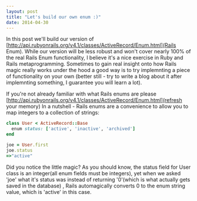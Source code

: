 ```yaml
---
layout: post
title: "Let's build our own enum :)"
date: 2014-04-30
---
```

In this post we'll build our version of  [http://api.rubyonrails.org/v4.1/classes/ActiveRecord/Enum.html](Rails Enum). While our version will be less robust and won't cover nearly 100% of the real Rails Enum functionality, I believe it's a nice exercise in Ruby and Rails metaprogramming. Sometimes to gain real insight onto how Rails magic really works under the hood a good way is to try implemnting a piece of functionality on your own (better still - try to write a blog about it after implemnting something, I guarantee you will learn a lot).

If you're not already familiar with what Rails enums are please [http://api.rubyonrails.org/v4.1/classes/ActiveRecord/Enum.html](refresh your memory)
In a nutshell - Rails enums are a convenience to allow you to map integers to a collection of strings:
```ruby
class User < ActiveRecord::Base
  enum status: ['active', 'inactive', 'archived']
end

joe = User.first
joe.status
=>"active"
```
Did you notice the little magic? As you should know, the status field for User class is an integer(all enum fields must be integers), yet when we asked 'joe' what it's status was instead of returning '0'(which is what actually gets saved in the database) , Rails automagically converts 0 to the enum string value, which is 'active' in this case.



